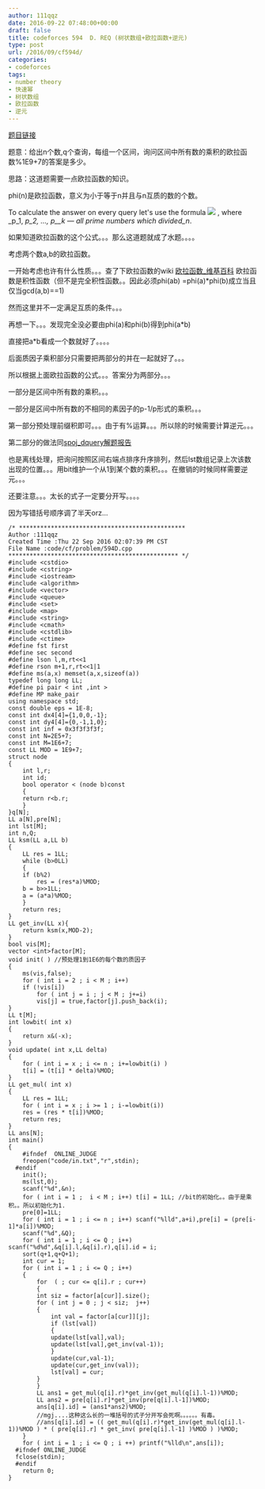 ```yaml
---
author: 111qqz
date: 2016-09-22 07:48:00+00:00
draft: false
title: codeforces 594  D. REQ (树状数组+欧拉函数+逆元)
type: post
url: /2016/09/cf594d/
categories:
- codeforces
tags:
- number theory
- 快速幂
- 树状数组
- 欧拉函数
- 逆元
---
```


[题目链接](http://codeforces.com/problemset/problem/594/D)

题意：给出n个数,q个查询，每组一个区间，询问区间中所有数的乘积的欧拉函数%1E9+7的答案是多少。

思路：这道题需要一点欧拉函数的知识。

phi(n)是欧拉函数，意义为小于等于n并且与n互质的数的个数。

To calculate the answer on every query let's use the formula ![](http://codeforces.com/predownloaded/5a/dd/5add7e69f82f723e3ec1324e302d8958cf65e4b0.png)
, where _p_1, _p_2, ..., _p__k_ — all prime numbers which divided_n_.

如果知道欧拉函数的这个公式。。。那么这道题就成了水题。。。。

考虑两个数a,b的欧拉函数。

一开始考虑也许有什么性质。。。查了下欧拉函数的wiki
[欧拉函数_维基百科](https://zh.wikipedia.org/zh/%E6%AC%A7%E6%8B%89%E5%87%BD%E6%95%B0)
欧拉函数是积性函数（但不是完全积性函数。。因此必须phi(ab) =phi(a)*phi(b)成立当且仅当gcd(a,b)==1)

然而这里并不一定满足互质的条件。。。



再想一下。。。发现完全没必要由phi(a)和phi(b)得到phi(a*b)

直接把a*b看成一个数就好了。。。。

后面质因子乘积部分只需要把两部分的并在一起就好了。。。

所以根据上面欧拉函数的公式。。。答案分为两部分。。。

一部分是区间中所有数的乘积。。。

一部分是区间中所有数的不相同的素因子的p-1/p形式的乘积。。。

第一部分预处理前缀积即可。。。由于有%运算。。。所以除的时候需要计算逆元。。。

第二部分的做法同[spoj_dquery解题报告](https://111qqz.com/wordpress/2016/09/spoj-dquery/)

也是离线处理，把询问按照区间右端点排序升序排列，然后lst数组记录上次该数出现的位置。。。用bit维护一个从1到某个数的乘积。。。在撤销的时候同样需要逆元。。。



还要注意。。。太长的式子一定要分开写。。。。

因为写错括号顺序调了半天orz...



    
    /* ***********************************************
    Author :111qqz
    Created Time :Thu 22 Sep 2016 02:07:39 PM CST
    File Name :code/cf/problem/594D.cpp
    ************************************************ */
    #include <cstdio>
    #include <cstring>
    #include <iostream>
    #include <algorithm>
    #include <vector>
    #include <queue>
    #include <set>
    #include <map>
    #include <string>
    #include <cmath>
    #include <cstdlib>
    #include <ctime>
    #define fst first
    #define sec second
    #define lson l,m,rt<<1
    #define rson m+1,r,rt<<1|1
    #define ms(a,x) memset(a,x,sizeof(a))
    typedef long long LL;
    #define pi pair < int ,int >
    #define MP make_pair
    using namespace std;
    const double eps = 1E-8;
    const int dx4[4]={1,0,0,-1};
    const int dy4[4]={0,-1,1,0};
    const int inf = 0x3f3f3f3f;
    const int N=2E5+7;
    const int M=1E6+7;
    const LL MOD = 1E9+7;
    struct node
    {
        int l,r;
        int id;
        bool operator < (node b)const
        {
    	return r<b.r;
        }
    }q[N];
    LL a[N],pre[N];
    int lst[M];
    int n,Q;
    LL ksm(LL a,LL b)
    {
        LL res = 1LL;
        while (b>0LL)
        {
    	if (b%2)
    	    res = (res*a)%MOD;
    	b = b>>1LL;
    	a = (a*a)%MOD;
        }
        return res;
    }
    LL get_inv(LL x){
        return ksm(x,MOD-2);
    }
    bool vis[M];
    vector <int>factor[M];
    void init( ) //预处理1到1E6的每个数的质因子
    {
        ms(vis,false);
        for ( int i = 2 ; i < M ; i++) 
    	if (!vis[i])
    	    for ( int j = i ; j < M ; j+=i)
    		vis[j] = true,factor[j].push_back(i);
    }
    LL t[M];
    int lowbit( int x) 
    {
        return x&(-x);
    }
    void update( int x,LL delta)
    {
        for ( int i = x ; i <= n ; i+=lowbit(i) )
    	t[i] = (t[i] * delta)%MOD;
    }
    LL get_mul( int x)
    {
        LL res = 1LL;
        for ( int i = x ; i >= 1 ; i-=lowbit(i))
    	res = (res * t[i])%MOD;
        return res;
    }
    LL ans[N];
    int main()
    {
    	#ifndef  ONLINE_JUDGE 
    	freopen("code/in.txt","r",stdin);
      #endif
    	init();
    	ms(lst,0);
    	scanf("%d",&n);
    	for ( int i = 1 ;  i < M ; i++) t[i] = 1LL; //bit的初始化。。由于是乘积。。所以初始化为1.
    	pre[0]=1LL;
    	for ( int i = 1 ; i <= n ; i++) scanf("%lld",a+i),pre[i] = (pre[i-1]*a[i])%MOD;
    	scanf("%d",&Q);
    	for ( int i = 1 ; i <= Q ; i++) scanf("%d%d",&q[i].l,&q[i].r),q[i].id = i;
    	sort(q+1,q+Q+1);
    	int cur = 1;
    	for ( int i = 1 ; i <= Q ; i++)
    	{
    	    for  ( ; cur <= q[i].r ; cur++)
    	    {
    		int siz = factor[a[cur]].size();
    		for ( int j = 0 ; j < siz;  j++)
    		{
    		    int val = factor[a[cur]][j];
    		    if (lst[val])
    		    {
    			update(lst[val],val);
    			update(lst[val],get_inv(val-1));
    		    }
    		    update(cur,val-1);
    		    update(cur,get_inv(val));
    		    lst[val] = cur;
    		}
    	    }
    	    LL ans1 = get_mul(q[i].r)*get_inv(get_mul(q[i].l-1))%MOD;
    	    LL ans2 = pre[q[i].r]*get_inv(pre[q[i].l-1])%MOD;
    	    ans[q[i].id] = (ans1*ans2)%MOD;
    	    //mgj....这种这么长的一堆括号的式子分开写会死啊。。。。。。有毒。
    	    //ans[q[i].id] = (( get_mul(q[i].r)*get_inv(get_mul(q[i].l-1))%MOD ) * ( pre[q[i].r] * get_inv( pre[q[i].l-1] )%MOD ) )%MOD;
    	}
    	for ( int i = 1 ; i <= Q ; i ++) printf("%lld\n",ans[i]);
      #ifndef ONLINE_JUDGE  
      fclose(stdin);
      #endif
        return 0;
    }
    







